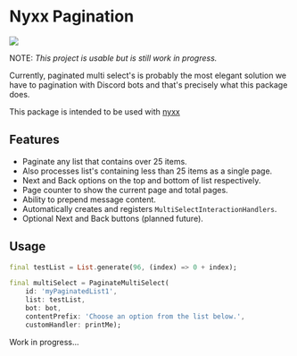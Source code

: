 # Nyxx Pagination

![](https://i.imgur.com/I9UYpp5.gif)

NOTE: *This project is usable but is still work in progress.*

Currently, paginated multi select's is probably the most elegant
solution we have to pagination with Discord bots and that's precisely what this package does.

This package is intended to be used with [nyxx](https://github.com/nyxx-discord/nyxx)

## Features
- Paginate any list that contains over 25 items.
- Also processes list's containing less than 25 items as a single page.
- Next and Back options on the top and bottom of list respectively.
- Page counter to show the current page and total pages.
- Ability to prepend message content.
- Automatically creates and registers `MultiSelectInteractionHandlers`.
- Optional Next and Back buttons (planned future).

## Usage
```dart
final testList = List.generate(96, (index) => 0 + index);

final multiSelect = PaginateMultiSelect(
    id: 'myPaginatedList1',
    list: testList,
    bot: bot,
    contentPrefix: 'Choose an option from the list below.',
    customHandler: printMe);
```

Work in progress...
